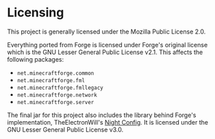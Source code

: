 # Licensing
This project is generally licensed under the Mozilla Public License 2.0.

Everything ported from Forge is licensed under Forge's original license which is the GNU Lesser General Public License v2.1.
This affects the following packages:
- `net.minecraftforge.common`
- `net.minecraftforge.fml`
- `net.minecraftforge.fmllegacy`
- `net.minecraftforge.network`
- `net.minecraftforge.server`

The final jar for this project also includes the library behind Forge's implementation, TheElectronWill's [Night Config]. It is licensed under the GNU Lesser General Public License v3.0.

[Night Config]: https://github.com/TheElectronWill/night-config
